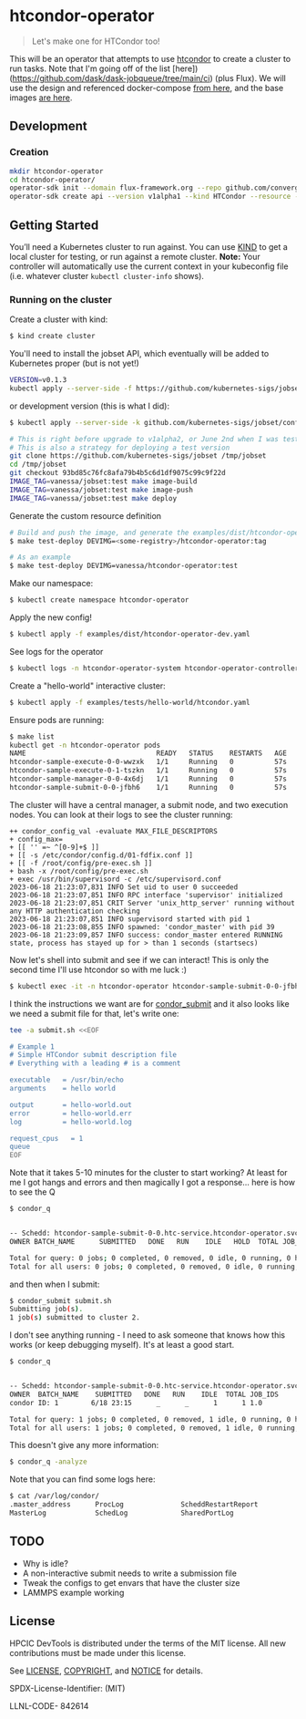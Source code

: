 # htcondor-operator

> Let's make one for HTCondor too!

This will be an operator that attempts to use [htcondor](https://github.com/htcondor/htcondor) to create a cluster to run tasks. Note that I'm going off of the list [here])(https://github.com/dask/dask-jobqueue/tree/main/ci) (plus Flux). We will use the design and referenced docker-compose [from here](https://github.com/dask/dask-jobqueue/blob/main/ci/htcondor/docker-compose.yml),
and the base images [are here](https://github.com/htcondor/htcondor/tree/main/build/docker/services).

## Development

### Creation

```bash
mkdir htcondor-operator
cd htcondor-operator/
operator-sdk init --domain flux-framework.org --repo github.com/converged-computing/htcondor-operator
operator-sdk create api --version v1alpha1 --kind HTCondor --resource --controller
```

## Getting Started

You’ll need a Kubernetes cluster to run against. You can use [KIND](https://sigs.k8s.io/kind) to get a local cluster for testing, or run against a remote cluster.
**Note:** Your controller will automatically use the current context in your kubeconfig file (i.e. whatever cluster `kubectl cluster-info` shows).

### Running on the cluster

Create a cluster with kind:

```bash
$ kind create cluster
```

You'll need to install the jobset API, which eventually will be added to Kubernetes proper (but is not yet!)

```bash
VERSION=v0.1.3
kubectl apply --server-side -f https://github.com/kubernetes-sigs/jobset/releases/download/$VERSION/manifests.yaml
```
or development version (this is what I did):

```bash
$ kubectl apply --server-side -k github.com/kubernetes-sigs/jobset/config/default?ref=main

# This is right before upgrade to v1alpha2, or June 2nd when I was testing!
# This is also a strategy for deploying a test version
git clone https://github.com/kubernetes-sigs/jobset /tmp/jobset
cd /tmp/jobset
git checkout 93bd85c76fc8afa79b4b5c6d1df9075c99c9f22d
IMAGE_TAG=vanessa/jobset:test make image-build
IMAGE_TAG=vanessa/jobset:test make image-push
IMAGE_TAG=vanessa/jobset:test make deploy
```

Generate the custom resource definition

```bash
# Build and push the image, and generate the examples/dist/htcondor-operator-dev.yaml
$ make test-deploy DEVIMG=<some-registry>/htcondor-operator:tag

# As an example
$ make test-deploy DEVIMG=vanessa/htcondor-operator:test
```

Make our namespace:

```bash
$ kubectl create namespace htcondor-operator
```

Apply the new config!

```bash
$ kubectl apply -f examples/dist/htcondor-operator-dev.yaml
```

See logs for the operator

```bash
$ kubectl logs -n htcondor-operator-system htcondor-operator-controller-manager-6f6945579-9pknp 
```

Create a "hello-world" interactive cluster:

```bash
$ kubectl apply -f examples/tests/hello-world/htcondor.yaml 
```

Ensure pods are running:

```bash
$ make list
kubectl get -n htcondor-operator pods
NAME                                READY   STATUS    RESTARTS   AGE
htcondor-sample-execute-0-0-wwzxk   1/1     Running   0          57s
htcondor-sample-execute-0-1-tszkn   1/1     Running   0          57s
htcondor-sample-manager-0-0-4x6dj   1/1     Running   0          57s
htcondor-sample-submit-0-0-jfbh6    1/1     Running   0          57s
```

The cluster will have a central manager, a submit node, and two execution nodes.
You can look at their logs to see the cluster running:

```console
++ condor_config_val -evaluate MAX_FILE_DESCRIPTORS
+ config_max=
+ [[ '' =~ ^[0-9]+$ ]]
+ [[ -s /etc/condor/config.d/01-fdfix.conf ]]
+ [[ -f /root/config/pre-exec.sh ]]
+ bash -x /root/config/pre-exec.sh
+ exec /usr/bin/supervisord -c /etc/supervisord.conf
2023-06-18 21:23:07,831 INFO Set uid to user 0 succeeded
2023-06-18 21:23:07,851 INFO RPC interface 'supervisor' initialized
2023-06-18 21:23:07,851 CRIT Server 'unix_http_server' running without any HTTP authentication checking
2023-06-18 21:23:07,851 INFO supervisord started with pid 1
2023-06-18 21:23:08,855 INFO spawned: 'condor_master' with pid 39
2023-06-18 21:23:09,857 INFO success: condor_master entered RUNNING state, process has stayed up for > than 1 seconds (startsecs)
```

Now let's shell into submit and see if we can interact! This is only the second time I'll use htcondor so with me luck :)

```bash
$ kubectl exec -it -n htcondor-operator htcondor-sample-submit-0-0-jfbh6 bash
```

I think the instructions we want are for [condor_submit](https://htcondor.readthedocs.io/en/latest/users-manual/submitting-a-job.html)
and it also looks like we need a submit file for that, let's write one:

```bash
tee -a submit.sh <<EOF

# Example 1
# Simple HTCondor submit description file
# Everything with a leading # is a comment

executable   = /usr/bin/echo
arguments    = hello world

output       = hello-world.out
error        = hello-world.err
log          = hello-world.log

request_cpus   = 1
queue
EOF
```

Note that it takes 5-10 minutes for the cluster to start working? At least for me I got hangs and errors and then
magically I got a response... here is how to see the Q

```bash
$ condor_q


-- Schedd: htcondor-sample-submit-0-0.htc-service.htcondor-operator.svc.cluster.local : <10.244.0.86:34081?... @ 06/18/23 23:14:58
OWNER BATCH_NAME      SUBMITTED   DONE   RUN    IDLE   HOLD  TOTAL JOB_IDS

Total for query: 0 jobs; 0 completed, 0 removed, 0 idle, 0 running, 0 held, 0 suspended 
Total for all users: 0 jobs; 0 completed, 0 removed, 0 idle, 0 running, 0 held, 0 suspended
```

and then when I submit:

```bash
$ condor_submit submit.sh 
Submitting job(s).
1 job(s) submitted to cluster 2.
```

I don't see anything running - I need to ask someone that knows how this works (or keep debugging myself). It's at least
a good start.

```bash
$ condor_q


-- Schedd: htcondor-sample-submit-0-0.htc-service.htcondor-operator.svc.cluster.local : <10.244.0.86:34081?... @ 06/18/23 23:16:51
OWNER  BATCH_NAME    SUBMITTED   DONE   RUN    IDLE  TOTAL JOB_IDS
condor ID: 1        6/18 23:15      _      _      1      1 1.0

Total for query: 1 jobs; 0 completed, 0 removed, 1 idle, 0 running, 0 held, 0 suspended 
Total for all users: 1 jobs; 0 completed, 0 removed, 1 idle, 0 running, 0 held, 0 suspended
```

This doesn't give any more information:

```bash
$ condor_q -analyze
```

Note that you can find some logs here:

```bash
$ cat /var/log/condor/              
.master_address      ProcLog              ScheddRestartReport  
MasterLog            SchedLog             SharedPortLog        
```

## TODO

- Why is idle?
- A non-interactive submit needs to write a submission file
- Tweak the configs to get envars that have the cluster size
- LAMMPS example working

## License

HPCIC DevTools is distributed under the terms of the MIT license.
All new contributions must be made under this license.

See [LICENSE](https://github.com/converged-computing/cloud-select/blob/main/LICENSE),
[COPYRIGHT](https://github.com/converged-computing/cloud-select/blob/main/COPYRIGHT), and
[NOTICE](https://github.com/converged-computing/cloud-select/blob/main/NOTICE) for details.

SPDX-License-Identifier: (MIT)

LLNL-CODE- 842614
